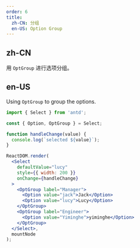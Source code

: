 ```yaml
---
order: 6
title:
  zh-CN: 分组
  en-US: Option Group
---
```


## zh-CN

用 `OptGroup` 进行选项分组。

## en-US

Using `OptGroup` to group the options.

````jsx
import { Select } from 'antd';

const { Option, OptGroup } = Select;

function handleChange(value) {
  console.log(`selected ${value}`);
}

ReactDOM.render(
  <Select
    defaultValue="lucy"
    style={{ width: 200 }}
    onChange={handleChange}
  >
    <OptGroup label="Manager">
      <Option value="jack">Jack</Option>
      <Option value="lucy">Lucy</Option>
    </OptGroup>
    <OptGroup label="Engineer">
      <Option value="Yiminghe">yiminghe</Option>
    </OptGroup>
  </Select>,
  mountNode
);
````
